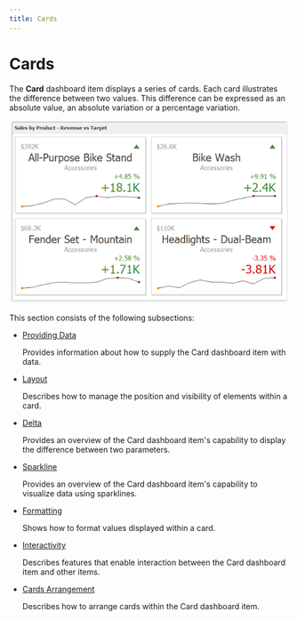 ```yaml
---
title: Cards
---
```

# Cards
The **Card** dashboard item displays a series of cards. Each card illustrates the difference between two values. This difference can be expressed as an absolute value, an absolute variation or a percentage variation.

![MainFeatures_Cards](../../../images/img18174.png)

This section consists of the following subsections:
* [Providing Data](cards/providing-data.md)
	
	Provides information about how to supply the Card dashboard item with data.
* [Layout](cards/layout.md)
	
	Describes how to manage the position and visibility of elements within a card.
* [Delta](cards/delta.md)
	
	Provides an overview of the Card dashboard item's capability to display the difference between two parameters.
* [Sparkline](cards/sparkline.md)
	
	Provides an overview of the Card dashboard item's capability to visualize data using sparklines.
* [Formatting](cards/formatting.md)
	
	Shows how to format values displayed within a card.
* [Interactivity](cards/interactivity.md)
	
	Describes features that enable interaction between the Card dashboard item and other items.
* [Cards Arrangement](cards/cards-arrangement.md)
	
	Describes how to arrange cards within the Card dashboard item.